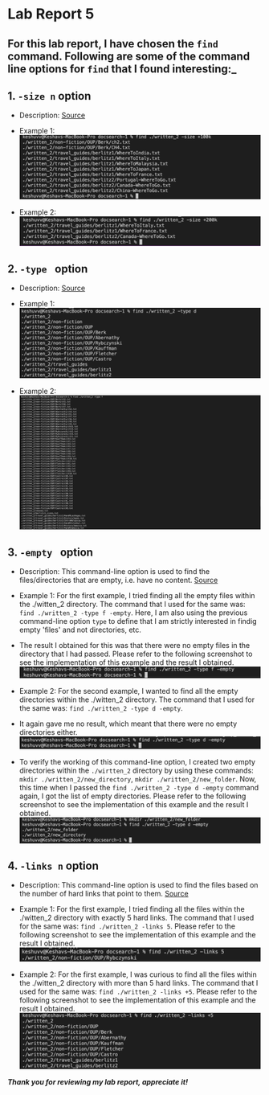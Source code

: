 # Lab Report 5 

## For this lab report, I have chosen the `find` command. Following are some of the command line options for `find` that I found interesting:_ 

## 1. `-size n` option 
   * Description: 
                  [Source](https://man7.org/linux/man-pages/man1/find.1.html)
                  
   * Example 1: ![Image](images/size+1.png)
   * Example 2: ![Image](images/size+2.png)
   
## 2. `-type ` option 
   * Description: 
                  [Source](https://man7.org/linux/man-pages/man1/find.1.html)
        
   * Example 1: ![Image](images/type-d.png)
   * Example 2: ![Image](images/type-f.png)
  

## 3. `-empty ` option
   *  Description: This command-line option is used to find the files/directories that are empty, i.e. have no content. [Source](https://man7.org/linux/man-pages/man1/find.1.html)
           
   * Example 1: For the first example, I tried finding all the empty files within the ./witten_2 directory. The command that I used for the same was: `find ./written_2 -type f -empty`. Here, I am also using the previous command-line option `type` to define that I am strictly interested in findig empty 'files' and not directories, etc. 
   * The result I obtained for this was that there were no empty files in the directory that I had passed. Please refer to the following screenshot to see the implementation of this example and the result I obtained. ![Image](images/empty-f.png)
 
   * Example 2: For the second example, I wanted to find all the empty directories within the ./witten_2 directory. The command that I used for the same was: `find ./written_2 -type d -empty`. 
   * It again gave me no result, which meant that there were no empty directories either. ![Image](images/no.png)
   * To verify the working of this command-line option, I created two empty directories within the `./wirtten_2` directory by using these commands: `mkdir ./written_2/new_directory`, `mkdir ./written_2/new_folder`. Now, this time when I passed the `find ./written_2 -type d -empty` command again, I got the list of empty directories. Please refer to the following screenshot to see the implementation of this example and the result I obtained. ![Image](images/empty-d.png)

## 4. `-links n` option
   * Description: This command-line option is used to find the files based on the number of hard links that point to them. [Source](https://man7.org/linux/man-pages/man1/find.1.html)
           
   * Example 1: For the first example, I tried finding all the files within the ./witten_2 directory with exactly 5 hard links. The command that I used for the same was: `find ./written_2 -links 5`. Please refer to the following screenshot to see the implementation of this example and the result I obtained. ![Image](images/links-5.png)
   * Example 2: For the first example, I was curious to find all the files within the ./witten_2 directory with more than 5 hard links. The command that I used for the same was: `find ./written_2 -links +5`. Please refer to the following screenshot to see the implementation of this example and the result I obtained. ![Image](images/links+5.png)
 
***Thank you for reviewing my lab report, appreciate it!*** 
